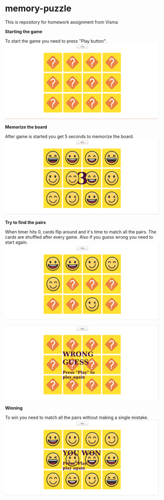 # memory-puzzle
This is repository for homework assignment from Visma

**Starting the game**

To start the game you need to press "Play button".
![](screen_shots/main_screen.png)

**Memorize the board**

After game is started you get 5 seconds to memorize the board.
![](screen_shots/timer_starts.png)

**Try to find the pairs**

When timer hits 0, cards flip around and it's time to match all the pairs. The cards are shuffled after every game. 
Also if you guess wrong you need to start again. 
![](screen_shots/during_game.png)

![](screen_shots/game_over.png)

**Winning**

To win you need to match all the pairs without making a single mistake.
![](screen_shots/game_won.png)
